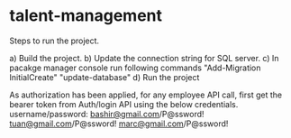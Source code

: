 # talent-management
Steps to run the project.

a) Build the project.
b) Update the connection string for SQL server.
c) In pacakge manager console run following commands 
      "Add-Migration InitialCreate"
      "update-database"
d) Run the project

As authorization has been applied, for any employee API call, first get the bearer token from Auth/login API using the below credentials. 
username/password:
bashir@gmail.com/P@ssword!
tuan@gmail.com/P@ssword!
marc@gmail.com/P@ssword!
